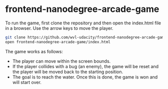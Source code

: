 frontend-nanodegree-arcade-game
===============================

To run the game, first clone the repository and then open the index.html
file in a browser. Use the arrow keys to move the player.

```sh
git clone https://github.com/wvl-udacity/frontend-nanodegree-arcade-game.git
open frontend-nanodegree-arcade-game/index.html
```

The game works as follows:
- The player can move within the screen bounds.
- If the player collides with a bug (an enemy), the game will be reset and the player will be moved back to the starting position.
- The goal is to reach the water. Once this is done, the game is won and will start over.

